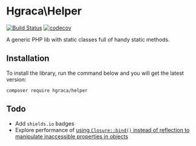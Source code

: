 # Hgraca\Helper
[![Build Status](https://travis-ci.org/hgraca/php-helper.svg?branch=master)](https://travis-ci.org/hgraca/php-helper)
[![codecov](https://codecov.io/gh/hgraca/php-helper/branch/master/graph/badge.svg)](https://codecov.io/gh/hgraca/php-helper)

A generic PHP lib with static classes full of handy static methods.

## Installation

To install the library, run the command below and you will get the latest version:

```
composer require hgraca/helper
```

## Todo

- Add `shields.io` badges
- Explore performance of [using `Closure::bind()` instead of reflection to manipulate inaccessible properties in objects](https://ocramius.github.io/blog/accessing-private-php-class-members-without-reflection/)
